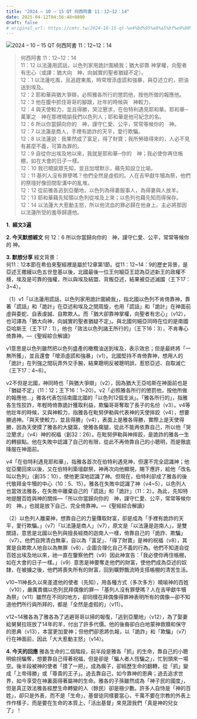 ```yaml
---
title: "2024 – 10 – 15 QT 何西阿書 11：12~12：14"
date: 2025-04-12T04:56:48+0800
draft: false
# original_url: https://cmtc.tw/2024-10-15-qt-%e4%bd%95%e8%a5%bf%e9%98%bf%e6%9b%b8-11%ef%bc%9a1212%ef%bc%9a14
---
```


![2024 – 10 – 15 QT 何西阿書 11：12\~12：14](/images/qt.jpg  "2024 – 10 – 15 QT 何西阿書 11：12\~12：14")

> 何西阿書 11：12\~12：14  
> 11：12 以法蓮用謊話，以色列家用詭計圍繞我；猶大卻靠 神掌權，向聖者有忠心（或譯：猶大向　神，向誠實的聖者猶疑不定）。  
> 12：1 以法蓮吃風，且追趕東風，時常增添虛謊和強暴，與亞述立約，把油送到埃及。  
> 12：2 耶和華與猶大爭辯，必照雅各所行的懲罰他，按他所做的報應他。  
> 12：3 他在腹中抓住哥哥的腳跟，壯年的時候與　神較力，  
> 12：4 與天使較力，並且得勝，哭泣懇求，在伯特利遇見耶和華。耶和華─萬軍之　神在那裡曉諭我們以色列人；耶和華是他可紀念的名。  
> 12：6 所以你當歸向你的　神，謹守仁愛、公平，常常等候你的　神。  
> 12：7 以法蓮是商人，手裡有詭詐的天平，愛行欺騙。  
> 12：8 以法蓮說：我果然成了富足，得了財寶；我所勞碌得來的，人必不見有甚麼不義，可算為罪的。  
> 12：9 自從你出埃及地以來，我就是耶和華─你的　神；我必使你再住帳棚，如在大會的日子一樣。  
> 12：10 我已曉諭眾先知，並且加增默示，藉先知設立比喻。  
> 12：11 基列人沒有罪孽嗎？他們全然是虛假的。人在吉甲獻牛犢為祭，他們的祭壇好像田間犁溝中的亂堆。  
> 12：12 從前雅各逃到亞蘭地，以色列為得妻服事人，為得妻與人放羊。  
> 12：13 耶和華藉先知領以色列從埃及上來；以色列也藉先知而得保存。  
> 12：14 以法蓮大大惹動主怒，所以他流血的罪必歸在他身上。主必將那因以法蓮所受的羞辱歸還他。

**1.  經文3遍**

**2. 今天默想經文**
何 12：6 所以你當歸向你的　神，謹守仁愛、公平，常常等候你的 神。

**3. 默想分享**
經文背景：  
何11：12本節在希伯來聖經裡是屬於12章第1節。從11：12\~14：9的歷史背景，是亞述王撒縵以色五世登基以後，北國最後一位王何細亞王認為亞述新王的政權不穩，埃及是可靠的強權，所以與埃及結盟、背叛亞述，結果被亞述滅國（王下17：3\~4）。

（1）v1「以法蓮用謊話，以色列家用詭計圍繞我」，指北國以色列不肯倚靠神，靠著「謊話」和「詭計」在亞述和埃及之間周旋，也用「謊話」和「詭計」在神面前虛與委蛇、自表虔誠、自欺欺人。而「猶大卻靠神掌權，向聖者有忠心」（v12），也可譯為「猶大向神，向誠實的聖者猶疑不定」。與北國何細亞同時在位的是南國亞哈斯王（王下17：1），他也「效法以色列諸王所行的」（王下16：3），不肯專心倚靠神。—《聖經綜合解讀》

v1意思是以色列雖然把以色列盛產的橄欖油送到埃及，表示效忠；但是最終將「一無所獲」，並且還會「增添虛謊和強暴」（v1）。北國堅持不肯倚靠神，想用人的「詭計」在列強之間玩弄外交手腕，結果聰明反被聰明誤，惹怒亞述、自取滅亡（王下17：4\~6）。

v2不但是北國，神同時也「與猶大爭辯」（v2），因為猶大王亞哈斯在神面前也是「猶疑不定」（11：12；王下16：1\~20）。v2「必照雅各所行的懲罰他，按他所做的報應他…」雅各代表包括南國北國的「以色列12個支派」。「雅各所行的」，指雅各生性狡詐，年輕時倚靠詭計獲取利益，欺騙哥哥奪取了長子的名份（v3）。v4等他壯年的時候，又與神較力，指雅各在毗努伊勒與代表神的天使摔跤（v4），想要勝過神。「與天使較力，並且得勝」（v4），表面上是雅各得勝，實際上是天使得勝，因為天使摸了雅各的大腿窩，使雅各瘸腿，從此不能再依靠自己，所以他「哭泣懇求」（v4）神的祝福（創32：26）。在毗努伊勒與神摔跤，是詭詐的雅各一生的轉捩點。他在失敗中認識了自己的有限，從此不再倚靠自己的小聰明，而是徹底降服在神面前。

v4「在伯特利遇見耶和華」，指雅各首次在伯特利遇見神，但還不完全認識神；他從亞蘭回來以後，又在伯特利築壇獻祭，神再次向他顯現，賜下應許，給他「改名叫以色列」（創35：10），使他更深地認識了神。但現在，伯特利卻成了雅各的後代敬拜金牛犢的中心（10：5、15）。雅各在失敗中認識了神（v4\~5），以色列人也當效法雅各，在失敗中離棄自己的「謊話」和「詭計」（11：2）。為此，先知特地提醒百姓與神的關係—「所以你當歸向你的　神，謹守仁愛、公平，常常等候你的　神。」也就是放下自己、完全倚靠神。—《聖經綜合解讀》

（2）以色列人離棄神，想靠自己的力量賺取財富，卻是成為「手裡有詭詐的天平，愛行欺騙。」（v7）「以法蓮是商人」（v7），原文是「以法蓮是迦南人」，是雙關語，意思是北國以色列與擅長經商的迦南人一樣，倚靠自己的「詭詐、欺騙」（v7）。他們自誇清白無辜，自以為「富足」、「得了財寶」是神的祝福（v8），其實是自欺欺人地自以為無罪（v8），企圖合理化自己不義的行為。他們不知道自從百姓出埃及地以來，祂一直在鑒察他們（v9）因此神宣告：「我必使你再住帳棚，如在大會的日子一樣。」（v9）意思是神要奪走他們的財富，使他們成為亞述的奴隸，在被擄之後，他們將喪失所有的財富，回到曠野飄流時支搭帳棚的清苦生活。

v10\~11神長久以來差遣他的使者（先知），用各種方式（多次多方）曉喻神的百姓（v10），嚴厲責備以色列民拜偶像的罪—「基列人沒有罪孽嗎？人在吉甲獻牛犢為祭」（v11）雖然在不同的地方，卻同樣在拜偶像得罪神表明所有的偶像—卻不知道他們所行與所拜的，都是「全然是虛假的」（v11）。

v12\~14雅各為了雅各為了逃避哥哥以掃的報復，「逃到亞蘭地」（v12），為了娶妻給舅舅拉班放了14年的羊，付出了許多代價。他的後裔卻白白地蒙神救贖和保守的恩典（v13），本當更加愛神；但他們卻恩將仇報，以「詭詐」和「欺騙」（v7）行在神面前，因此「大大惹動主怒」（v14）。

**4. 今天的回應**
雅各生命的二個階段，前半段是雅各「抓」的生命，靠自己的小聰明偷拐騙奪，想要靠自己得著祝福，但是卻是「騙人者人恆騙之」，忙到頭來一場空。後半段被神的使者「摸了一把」，成為瘸子，卻經歷生命的翻轉，從「抓」變成「上帝得勝」或「尊貴的王子」。過去靠自己，如今靠神的恩典；過去追求世界，如今享受在神裏面得著屬神的生命。雅各的子孫雖然成為「神子民的國度」，但是真正效法雅各經歷生命轉變的人（餘民）卻是極少數。許多人自恃是「神的百姓」，卻只是外表，而不是「生命」，基督徒同樣要當心，千萬不要在宗教的外表上作作樣子，而是要在生命的本質上，「活出基督」來見證我們「真是神的兒女了」！
